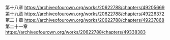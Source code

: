 第十八章 https://archiveofourown.org/works/20622788/chapters/49205669                 
第十九章 https://archiveofourown.org/works/20622788/chapters/49226372                                
第二十章 https://archiveofourown.org/works/20622788/chapters/49237868                          
第二十一章 https://archiveofourown.org/works/20622788/chapters/49338383
